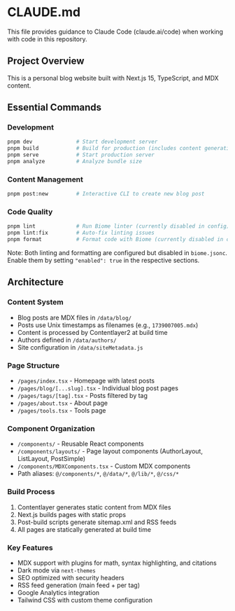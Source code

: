 # CLAUDE.md

This file provides guidance to Claude Code (claude.ai/code) when working with code in this repository.

## Project Overview

This is a personal blog website built with Next.js 15, TypeScript, and MDX content.

## Essential Commands

### Development
```bash
pnpm dev              # Start development server
pnpm build            # Build for production (includes content generation, sitemap, RSS)
pnpm serve            # Start production server
pnpm analyze          # Analyze bundle size
```

### Content Management
```bash
pnpm post:new         # Interactive CLI to create new blog post
```

### Code Quality
```bash
pnpm lint             # Run Biome linter (currently disabled in config)
pnpm lint:fix         # Auto-fix linting issues
pnpm format           # Format code with Biome (currently disabled in config)
```

Note: Both linting and formatting are configured but disabled in `biome.jsonc`. Enable them by setting `"enabled": true` in the respective sections.

## Architecture

### Content System
- Blog posts are MDX files in `/data/blog/`
- Posts use Unix timestamps as filenames (e.g., `1739007005.mdx`)
- Content is processed by Contentlayer2 at build time
- Authors defined in `/data/authors/`
- Site configuration in `/data/siteMetadata.js`

### Page Structure
- `/pages/index.tsx` - Homepage with latest posts
- `/pages/blog/[...slug].tsx` - Individual blog post pages
- `/pages/tags/[tag].tsx` - Posts filtered by tag
- `/pages/about.tsx` - About page
- `/pages/tools.tsx` - Tools page

### Component Organization
- `/components/` - Reusable React components
- `/components/layouts/` - Page layout components (AuthorLayout, ListLayout, PostSimple)
- `/components/MDXComponents.tsx` - Custom MDX components
- Path aliases: `@/components/*`, `@/data/*`, `@/lib/*`, `@/css/*`

### Build Process
1. Contentlayer generates static content from MDX files
2. Next.js builds pages with static props
3. Post-build scripts generate sitemap.xml and RSS feeds
4. All pages are statically generated at build time

### Key Features
- MDX support with plugins for math, syntax highlighting, and citations
- Dark mode via `next-themes`
- SEO optimized with security headers
- RSS feed generation (main feed + per tag)
- Google Analytics integration
- Tailwind CSS with custom theme configuration